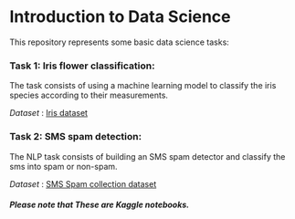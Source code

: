 # Introduction to Data Science

This repository represents some basic data science tasks:

### Task 1: Iris flower classification: 
The task consists of using a machine learning model to classify the iris species according to their measurements. 


*Dataset* : [Iris dataset](https://www.kaggle.com/datasets/saurabh00007/iriscsv)
### Task 2: SMS spam detection:
The NLP task consists of building an SMS spam detector and classify the sms into spam or non-spam.

*Dataset* : [SMS Spam collection dataset](https://www.kaggle.com/datasets/uciml/sms-spam-collection-dataset)


##### *Please note that These are Kaggle notebooks.*

